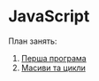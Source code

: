 # JavaScript 

План занять:

1. [Перша програма](01-operators-types-if/help.md)
2. [Масиви та цикли](02-arrays-loops/help.md)

